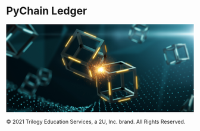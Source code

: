 # PyChain Ledger

![alt=""](Images/application-image.png)


© 2021 Trilogy Education Services, a 2U, Inc. brand. All Rights Reserved.

